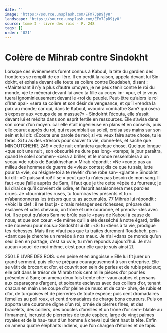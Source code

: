 ```yaml
---
date: ''
image: 'https://source.unsplash.com/EFm7JpD9jy8'
landscape: 'https://source.unsplash.com/EFm7JpD9jy8'
source: tome I - livre des rois - P. 248
tags: []
order: '021'
---
```


# Colère de Mihrab contre Sindokht

Lorsque ces événements furent connus à Kaboul,
la tête du gardien des frontières se remplit de co- lère. Il en perdit la raison, appela devant lui Sin- dokht, et exhala devant elle toute sa colère contre Boudabeh, disant : «Maintenant il n’y a plus d’autre «moyen, je ne peux tenir contre le roi du monde, «je te mènerai devant lui avec ta fille au corps im- «pur, et je vous tuerai ignominieusement devant le «roi du peuple. Peut-être qu’alors le roi d’lran apai-
«sera sa colère et son désir de vengeance, et qu’il «rendra la paix au monde; car qui, dans le Kaboul, «voudra combattre Sam? qui osera s’exposer aux
«coups de sa massue?» - Sindolrht l’écouta, elle s’assit devant lui et médita
dans son esprit fertile en ressources. Elle s’avisa dans son cœur d’un moyen. car elle était ingénieuse
en plans et en conseils, puis elle courut auprès du roi, qui ressemblait au soleil, croisa ses mains sur son sein et lui dit: «Écoute une parole de moi; si
«tu veux faire autre chose, tu le feras. Si tu as des «trésors pour sauver ta vie, donne-les, et sache que
MINOUTCHEHR. 249 « cette nuit enfantera quelque chose. Quelque longue
«que soit une nuit , son obscurité ne dure pas long- «temps; le jour paraîtra, quand le soleil commen- «cera à briller, et le monde ressemblera à un sceau «de rubis de Badakhschan.» Mirab répondit : «Ne «conte pas au milieu des hommes de guerre de «vieux contes; dis ce que tu sais, lutte pour ta «vie, ou résigne-toi à te revêtir d’une robe san- «glante.» Sindokht lui dit : «O puissant roi! il se
« peut que tu n’aies pas besoin de mon sang. ll faut «que j’aille auprès de Sam, il faut que je tire cette «épée du fourreau; je lui dirai ce qu’il convient de «dire, et l’esprit assaisonnera mes paroles crues. Je «fournirai les ruses, tu fourniras les présents et tu
« m’abandonneras les trésors que tu as accumulés. 77 Mihrab lui répondit : «Voici la clef : il ne faut ja- c mais ménager ses richesses; prépare des esclaves et
«des chevaux, un trône et une couronne, et prends- «les avec toi. Il se peut qu’alors Sam ne brûle pas le
«pays de Kaboul à cause de nous, et que son cœur. «de même qu’il a été desséché à notre égard, brille
«de nouveau pour nous.» Sindokht lui dit : «Si tu «tiens à ta vie, prodigue tes richesses. Mais il ne «faut pas que tu traites durement Roudabeh, pen- «dant que je cherche un remède à nos maux. Je n’ai
«dans ce monde qu’un seul bien en partage, c’est sa «vie; tu m’en réponds aujourd’hui. Je n’ai aucun
«souci de moi-même, c’est pour elle que je suis ainsi
2l.

250 LE LIVRE DES ROIS.
« en peine et en angoisse.» Elle lui fit jurer un grand
serment, puis elle se prépara courageusement à son entreprise. Elle se vêtit de brocart et d’or, et couvrit son sein de perles et de rubis précieux; elle prit dans le trésor de Mihrab trois cent mille pièces d’or pour
les présenter à Sam; on amena deux fois trente che- vaux arabes et persans aux caparaçons d’argent, et soixante esclaves avec des colliers d’or, tenant chacun
en main une coupe d’or pleine de musc et de cam- phre, de rubis et d’or, de turquoises et de pierreries
de toute espèce; puis cent dromadaires femelles au poil roux, et cent dromadaires de charge bons coureurs. Puis on apporta une couronne digne d’un roi, ornée de pierres fines, et des bracelets, des colliers, des boucles d’oreilles et un trône d’or sem-
blable au firmament, incrusté de pierreries de toute espèce, large de vingt palmes royales et de la hau- teur d’un homme à cheval qui tient haut la tête. Enfin on amena quatre éléphants indiens, que l’on chargea d’étoiles et de tapis.
